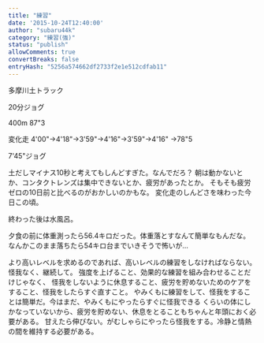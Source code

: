 ```yaml
---
title: "練習"
date: '2015-10-24T12:40:00'
author: "subaru44k"
category: "練習(強)"
status: "publish"
allowComments: true
convertBreaks: false
entryHash: "5256a574662df2733f2e1e512cdfab11"
---
```

多摩川土トラック

20分ジョグ

400m
87"3

変化走
4'00"→4'18"→3'59"→4'16"→3'59"→4'16"
→78"5

7'45"ジョグ

土だしマイナス10秒と考えてもしんどすぎた。なんでだろ？
朝は動かないとか、コンタクトレンズは集中できないとか、疲労があったとか。
そもそも疲労ゼロの10日前と比べるのがおかしいのかもな。
変化走のしんどさを味わった今日この頃。

終わった後は水風呂。

夕食の前に体重測ったら56.4キロだった。体重落とすなんて簡単なもんだな。
なんかこのまま落ちたら54キロ台までいきそうで怖いが…

より高いレベルを求めるのであれば、高いレベルの練習をしなければならない。
怪我なく、継続して。
強度を上げること、効果的な練習を組み合わせることだけじゃなく、
怪我をしないように休息すること、疲労を貯めないためのケアをすること、怪我をしたらすぐ直すこと。
やみくもに練習をして、怪我をすることは簡単だ。今はまだ、やみくもにやったらすぐに怪我できる
くらいの体にしかなっていないから、疲労を貯めない、休息をとることもちゃんと年頭におく必要がある。
甘えたら伸びない。がむしゃらにやったら怪我をする。冷静と情熱の間を維持する必要がある。

